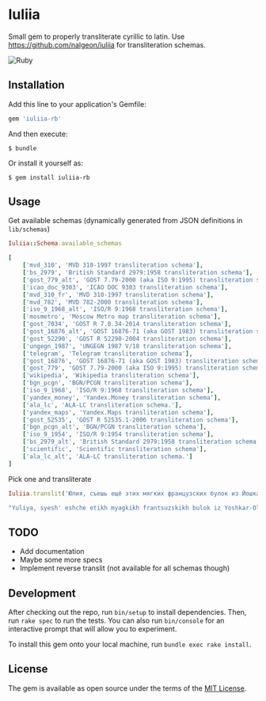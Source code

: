 # Iuliia

Small gem to properly transliterate cyrillic to latin. Use https://github.com/nalgeon/iuliia for transliteration schemas.

![Ruby](https://github.com/adnikiforov/iuliia-rb/workflows/Ruby/badge.svg)

## Installation

Add this line to your application's Gemfile:

```ruby
gem 'iuliia-rb'
```

And then execute:

    $ bundle

Or install it yourself as:

    $ gem install iuliia-rb

## Usage

Get available schemas (dynamically generated from JSON definitions in `lib/schemas`)
```ruby
Iuliia::Schema.available_schemas

[
    ['mvd_310', 'MVD 310-1997 transliteration schema'], 
    ['bs_2979', 'British Standard 2979:1958 transliteration schema'], 
    ['gost_779_alt', 'GOST 7.79-2000 (aka ISO 9:1995) transliteration schema'], 
    ['icao_doc_9303', 'ICAO DOC 9303 transliteration schema'], 
    ['mvd_310_fr', 'MVD 310-1997 transliteration schema'], 
    ['mvd_782', 'MVD 782-2000 transliteration schema'], 
    ['iso_9_1968_alt', 'ISO/R 9:1968 transliteration schema'], 
    ['mosmetro', 'Moscow Metro map transliteration schema'], 
    ['gost_7034', 'GOST R 7.0.34-2014 transliteration schema'], 
    ['gost_16876_alt', 'GOST 16876-71 (aka GOST 1983) transliteration schema'], 
    ['gost_52290', 'GOST R 52290-2004 transliteration schema'], 
    ['ungegn_1987', 'UNGEGN 1987 V/18 transliteration schema'], 
    ['telegram', 'Telegram transliteration schema'], 
    ['gost_16876', 'GOST 16876-71 (aka GOST 1983) transliteration schema'], 
    ['gost_779', 'GOST 7.79-2000 (aka ISO 9:1995) transliteration schema'], 
    ['wikipedia', 'Wikipedia transliteration schema'], 
    ['bgn_pcgn', 'BGN/PCGN transliteration schema'], 
    ['iso_9_1968', 'ISO/R 9:1968 transliteration schema'], 
    ['yandex_money', 'Yandex.Money transliteration schema'], 
    ['ala_lc', 'ALA-LC transliteration schema.'], 
    ['yandex_maps', 'Yandex.Maps transliteration schema'], 
    ['gost_52535', 'GOST R 52535.1-2006 transliteration schema'], 
    ['bgn_pcgn_alt', 'BGN/PCGN transliteration schema'], 
    ['iso_9_1954', 'ISO/R 9:1954 transliteration schema'], 
    ['bs_2979_alt', 'British Standard 2979:1958 transliteration schema'], 
    ['scientific', 'Scientific transliteration schema'], 
    ['ala_lc_alt', 'ALA-LC transliteration schema.']
]
```

Pick one and transliterate

```ruby
Iuliia.translit('Юлия, съешь ещё этих мягких французских булок из Йошкар-Олы, да выпей алтайского чаю', schema: 'mvd_782')

"Yuliya, syesh' eshche etikh myagkikh frantsuzskikh bulok iz Yoshkar-Oly, da vypey altayskogo chayu"
```

## TODO

* Add documentation
* Maybe some more specs
* Implement reverse translit (not available for all schemas though)

## Development

After checking out the repo, run `bin/setup` to install dependencies. Then, run `rake spec` to run the tests. You can also run `bin/console` for an interactive prompt that will allow you to experiment.

To install this gem onto your local machine, run `bundle exec rake install`.

## License

The gem is available as open source under the terms of the [MIT License](https://opensource.org/licenses/MIT).
